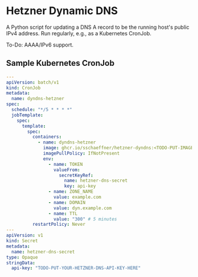 # Hetzner Dynamic DNS

A Python script for updating a DNS A record to be the running host's public IPv4 address. Run regularly, e.g., as a
Kubernetes CronJob.

To-Do: AAAA/IPv6 support.

## Sample Kubernetes CronJob

```yaml
---
apiVersion: batch/v1
kind: CronJob
metadata:
  name: dyndns-hetzner
spec:
  schedule: "*/5 * * * *"
  jobTemplate:
    spec:
      template:
        spec:
          containers:
            - name: dyndns-hetzner
              image: ghcr.io/sschaeffner/hetzner-dyndns:<TODO-PUT-IMAGE-TAG-HERE>
              imagePullPolicy: IfNotPresent
              env:
                - name: TOKEN
                  valueFrom:
                    secretKeyRef:
                      name: hetzner-dns-secret
                      key: api-key
                - name: ZONE_NAME
                  value: example.com
                - name: DOMAIN
                  value: dyn.example.com
                - name: TTL
                  value: "300" # 5 minutes
          restartPolicy: Never
---
apiVersion: v1
kind: Secret
metadata:
  name: hetzner-dns-secret
type: Opaque
stringData:
  api-key: "TODO-PUT-YOUR-HETZNER-DNS-API-KEY-HERE"
```
